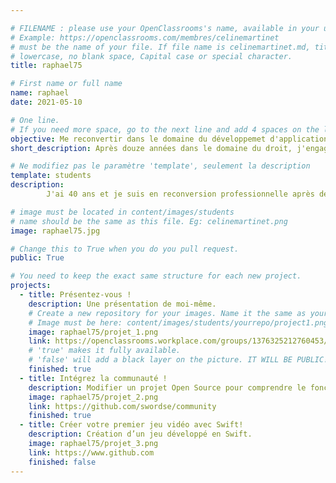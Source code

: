 ```yaml
---

# FILENAME : please use your OpenClassrooms's name, available in your url.
# Example: https://openclassrooms.com/membres/celinemartinet
# must be the name of your file. If file name is celinemartinet.md, title is celinemartinet.
# lowercase, no blank space, Capital case or special character.
title: raphael75

# First name or full name
name: raphael
date: 2021-05-10

# One line.
# If you need more space, go to the next line and add 4 spaces on the left, as in 'description'.
objective: Me reconvertir dans le domaine du développemet d'application Ios.
short_description: Après douze années dans le domaine du droit, j'engage une reconversion dans le développement d'application mobile IOS.

# Ne modifiez pas le paramètre 'template', seulement la description
template: students
description:
        J'ai 40 ans et je suis en reconversion professionnelle après de nombreuses années dans le domaine du droit.

# image must be located in content/images/students
# name should be the same as this file. Eg: celinemartinet.png
image: raphael75.jpg

# Change this to True when you do you pull request.
public: True

# You need to keep the exact same structure for each new project.
projects:
  - title: Présentez-vous !
    description: Une présentation de moi-même.
    # Create a new repository for your images. Name it the same as your nickname and profile picture.
    # Image must be here: content/images/students/yourrepo/project1.png
    image: raphael75/projet_1.png
    link: https://openclassrooms.workplace.com/groups/1376325212760453/permalink/1385703761822598
    # 'true' makes it fully available.
    # 'false' will add a black layer on the picture. IT WILL BE PUBLIC!
    finished: true
  - title: Intégrez la communauté !
    description: Modifier un projet Open Source pour comprendre le fonctionnement de Git, de Github et des pull requests. 
    image: raphael75/projet_2.png
    link: https://github.com/swordse/community
    finished: true
  - title: Créer votre premier jeu vidéo avec Swift!
    description: Création d’un jeu développé en Swift.
    image: raphael75/projet_3.png
    link: https://www.github.com
    finished: false
---
```


